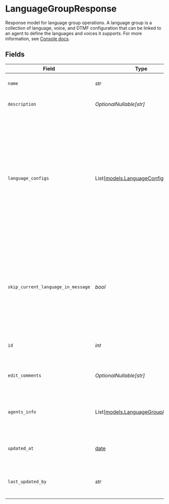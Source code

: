 # LanguageGroupResponse

Response model for language group operations.
A language group is a collection of language, voice, and DTMF configuration that can be
linked to an agent to define the languages and voices it supports. For more information, see
[Console docs](https://docs.syllable.ai/Resources/LanguageGroups).


## Fields

| Field                                                                                                                                                                                                                    | Type                                                                                                                                                                                                                     | Required                                                                                                                                                                                                                 | Description                                                                                                                                                                                                              | Example                                                                                                                                                                                                                  |
| ------------------------------------------------------------------------------------------------------------------------------------------------------------------------------------------------------------------------ | ------------------------------------------------------------------------------------------------------------------------------------------------------------------------------------------------------------------------ | ------------------------------------------------------------------------------------------------------------------------------------------------------------------------------------------------------------------------ | ------------------------------------------------------------------------------------------------------------------------------------------------------------------------------------------------------------------------ | ------------------------------------------------------------------------------------------------------------------------------------------------------------------------------------------------------------------------ |
| `name`                                                                                                                                                                                                                   | *str*                                                                                                                                                                                                                    | :heavy_check_mark:                                                                                                                                                                                                       | The name of the language group.                                                                                                                                                                                          | Call Center 1 Languages                                                                                                                                                                                                  |
| `description`                                                                                                                                                                                                            | *OptionalNullable[str]*                                                                                                                                                                                                  | :heavy_minus_sign:                                                                                                                                                                                                       | Description of the language group.                                                                                                                                                                                       | Languages spoken by operators at Call Center 1                                                                                                                                                                           |
| `language_configs`                                                                                                                                                                                                       | List[[models.LanguageConfig](../models/languageconfig.md)]                                                                                                                                                               | :heavy_check_mark:                                                                                                                                                                                                       | Voice and DTMF configurations for each language in the group.                                                                                                                                                            | [<br/>{<br/>"dtmf_code": 1,<br/>"language_code": "en-US",<br/>"voice_display_name": "Alloy",<br/>"voice_provider": "OpenAI"<br/>},<br/>{<br/>"dtmf_code": 2,<br/>"language_code": "es-US",<br/>"voice_display_name": "Alejandro",<br/>"voice_provider": "Google"<br/>}<br/>] |
| `skip_current_language_in_message`                                                                                                                                                                                       | *bool*                                                                                                                                                                                                                   | :heavy_check_mark:                                                                                                                                                                                                       | Whether a custom message using the language group to generate a language DTMF menu should skip the agent's current language in the menu.                                                                                 | true                                                                                                                                                                                                                     |
| `id`                                                                                                                                                                                                                     | *int*                                                                                                                                                                                                                    | :heavy_check_mark:                                                                                                                                                                                                       | The ID of the language group to update.                                                                                                                                                                                  | 1                                                                                                                                                                                                                        |
| `edit_comments`                                                                                                                                                                                                          | *OptionalNullable[str]*                                                                                                                                                                                                  | :heavy_minus_sign:                                                                                                                                                                                                       | Comments for the most recent edit to the language group.                                                                                                                                                                 | Added Spanish support.                                                                                                                                                                                                   |
| `agents_info`                                                                                                                                                                                                            | List[[models.LanguageGroupAgentInfo](../models/languagegroupagentinfo.md)]                                                                                                                                               | :heavy_minus_sign:                                                                                                                                                                                                       | IDs and names of the agents linked to the language group                                                                                                                                                                 | [<br/>{<br/>"id": 1,<br/>"name": "Test Agent"<br/>}<br/>]                                                                                                                                                                |
| `updated_at`                                                                                                                                                                                                             | [date](https://docs.python.org/3/library/datetime.html#date-objects)                                                                                                                                                     | :heavy_check_mark:                                                                                                                                                                                                       | Timestamp of the last update to the language group.                                                                                                                                                                      | 2024-01-01T00:00:00Z                                                                                                                                                                                                     |
| `last_updated_by`                                                                                                                                                                                                        | *str*                                                                                                                                                                                                                    | :heavy_check_mark:                                                                                                                                                                                                       | Email of the user who last updated the language group.                                                                                                                                                                   | user@mail.com                                                                                                                                                                                                            |